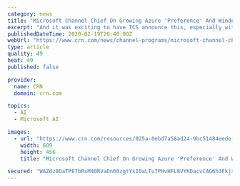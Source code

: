 ```yaml
---
category: news
title: "Microsoft Channel Chief On Growing Azure 'Preference' And Windows Virtual Desktop"
excerpt: "And it was exciting to have TCS announce this, especially with the way they're going to leverage the power of AI, automation and cloud. And then, just last month, HCL also launched their Microsoft business unit. And they actually traverse all the offerings in business apps, Dynamics, Azure, IoT, AI/ML. Then we're also working with them on ..."
publishedDateTime: 2020-02-19T20:40:00Z
webUrl: "https://www.crn.com/news/channel-programs/microsoft-channel-chief-on-growing-azure-preference-and-windows-virtual-desktop"
type: article
quality: 49
heat: 49
published: false

provider:
  name: CRN
  domain: crn.com

topics:
  - AI
  - Microsoft AI

images:
  - url: "https://www.crn.com/resources/025a-0ebd7a58ad24-9bc51484eede-1000/gavriella-schuster.jpg"
    width: 609
    height: 456
    title: "Microsoft Channel Chief On Growing Azure 'Preference' And Windows Virtual Desktop"

secured: "WAZdz8OaTPE7bRsM40RVaDn60zgtYsI0aLTu7PHvHFL8VYKDacvCAG6hJFkjxxVyY1z5wM5KSmqhtMRYI7hxUnh8NvvaErfWX3xaHwpSBmlV8aO9kh3mNY+a3jPRDpgyoMnBwlX43dqivKNDX40TJ65HfGKkDKIRmJptqkqNDpQ2Ko5U7b4cDIVD2l70eaL7LfzOcU6bRj8MnTIO1UGsTXT/nGk5gQ5I3yNsk4p/Xe5AzOeoPzRfU4+EY4KMrndq5eegR9BHEm3+DVBM9JKjq/q1abRI40jTTSSmFZS1DC4Cz46brbfz/MpbiBtsgO+Y;X8+Vnk991UzAT7KaixqNew=="
---
```


